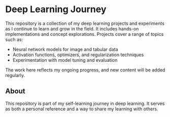 # Deep Learning Journey

This repository is a collection of my deep learning projects and experiments as I continue to learn and grow in the field. It includes hands-on implementations and concept explorations.
Projects cover a range of topics such as:
- Neural network models for image and tabular data
- Activation functions, optimizers, and regularization techniques
- Experimentation with model tuning and evaluation

The work here reflects my ongoing progress, and new content will be added regularly.

## About

This repository is part of my self-learning journey in deep learning. It serves as both a personal reference and a way to share my learning with others.

